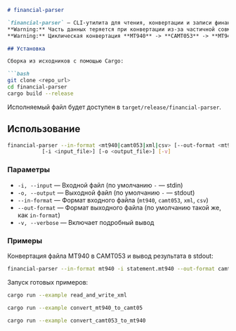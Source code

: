 ````markdown
# financial-parser

`financial-parser` — CLI-утилита для чтения, конвертации и записи финансовых сообщений форматов **MT940** и **CAMT053**. Также поддерживаются чтение и запись форматов `xml` и `csv`.
**Warning:** Часть данных теряется при конвертации из-за частичной совместимости форматов!
**Warning:** Циклическая конвертация **MT940** -> **CAMT053** -> **MT940** может работать некорректно!

## Установка

Сборка из исходников с помощью Cargo:

```bash
git clone <repo_url>
cd financial-parser
cargo build --release
````

Исполняемый файл будет доступен в `target/release/financial-parser`.

## Использование

```bash
financial-parser --in-format <mt940|camt053|xml|csv> [--out-format <mt940|camt053|xml|csv>] \
           [-i <input_file>] [-o <output_file>] [-v]
```

### Параметры

* `-i, --input` — Входной файл (по умолчанию `-` — stdin)
* `-o, --output` — Выходной файл (по умолчанию `-` — stdout)
* `--in-format` — Формат входного файла (`mt940`, `camt053`, `xml`, `csv`)
* `--out-format` — Формат выходного файла (по умолчанию такой же, как `in-format`)
* `-v, --verbose` — Включает подробный вывод

### Примеры

Конвертация файла MT940 в CAMT053 и вывод результата в stdout:

```bash
financial-parser --in-format mt940 -i statement.mt940 --out-format camt053
```

Запуск готовых примеров:

```bash
cargo run --example read_and_write_xml
```
```bash
cargo run --example convert_mt940_to_camt05
```
```bash
cargo run --example convert_camt053_to_mt940
```
